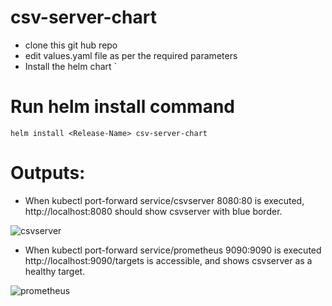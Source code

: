 # csv-server-chart
- clone this git hub repo 
- edit values.yaml file as per the required parameters 
- Install the helm chart 
`
# Run helm install command
` helm install <Release-Name> csv-server-chart `

# Outputs:
- When kubectl port-forward service/csvserver 8080:80 is executed, http://localhost:8080 should show csvserver with blue border.

![csvserver](https://user-images.githubusercontent.com/32972207/191666386-8f29a62e-89be-4890-b93f-ded5deac692e.png)

- When kubectl port-forward service/prometheus 9090:9090 is executed http://localhost:9090/targets is accessible, and shows csvserver as a healthy target.

![prometheus](https://user-images.githubusercontent.com/32972207/191666410-f1dd4cb3-b811-43bd-88e4-8dbf631535a4.png)
